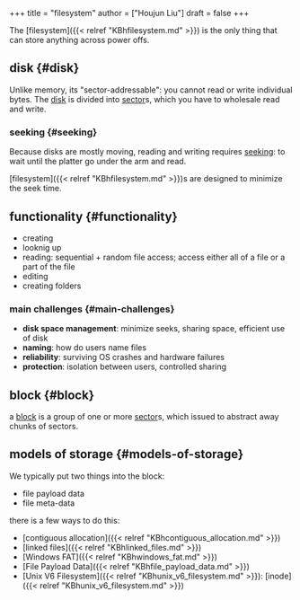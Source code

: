 +++
title = "filesystem"
author = ["Houjun Liu"]
draft = false
+++

The [filesystem]({{< relref "KBhfilesystem.md" >}}) is the only thing that can store anything across power offs.


## disk {#disk}

Unlike memory, its "sector-addressable": you cannot read or write individual bytes. The [disk](#disk) is divided into [sector](#disk)s, which you have to wholesale read and write.


### seeking {#seeking}

Because disks are mostly moving, reading and writing requires [seeking](#seeking): to wait until the platter go under the arm and read.

[filesystem]({{< relref "KBhfilesystem.md" >}})s are designed to minimize the seek time.


## functionality {#functionality}

-   creating
-   looknig up
-   reading: sequential + random file access; access either all of a file or a part of the file
-   editing
-   creating folders


### main challenges {#main-challenges}

-   **disk space management**: minimize seeks, sharing space, efficient use of disk
-   **naming**: how do users name files
-   **reliability**: surviving OS crashes and hardware failures
-   **protection**: isolation between users, controlled sharing


## block {#block}

a [block](#block) is a group of one or more [sector](#disk)s, which issued to abstract away chunks of sectors.


## models of storage {#models-of-storage}

We typically put two things into the block:

-   file payload data
-   file meta-data

there is a few ways to do this:

-   [contiguous allocation]({{< relref "KBhcontiguous_allocation.md" >}})
-   [linked files]({{< relref "KBhlinked_files.md" >}})
-   [Windows FAT]({{< relref "KBhwindows_fat.md" >}})
-   [File Payload Data]({{< relref "KBhfile_payload_data.md" >}})
-   [Unix V6 Filesystem]({{< relref "KBhunix_v6_filesystem.md" >}}): [inode]({{< relref "KBhunix_v6_filesystem.md" >}})
